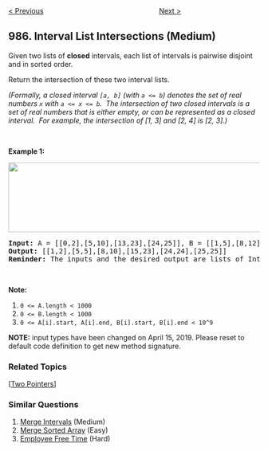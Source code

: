 <!--|This file generated by command(leetcode description); DO NOT EDIT.    |-->
<!--+----------------------------------------------------------------------+-->
<!--|@author    openset <openset.wang@gmail.com>                           |-->
<!--|@link      https://github.com/openset                                 |-->
<!--|@home      https://github.com/openset/leetcode                        |-->
<!--+----------------------------------------------------------------------+-->

[< Previous](https://github.com/openset/leetcode/tree/master/problems/sum-of-even-numbers-after-queries "Sum of Even Numbers After Queries")
　　　　　　　　　　　　　　　　
[Next >](https://github.com/openset/leetcode/tree/master/problems/vertical-order-traversal-of-a-binary-tree "Vertical Order Traversal of a Binary Tree")

## 986. Interval List Intersections (Medium)

<p>Given two lists&nbsp;of <strong>closed</strong> intervals, each list of intervals is pairwise disjoint and in sorted order.</p>

<p>Return the intersection of these two interval lists.</p>

<p><em>(Formally, a closed interval <code>[a, b]</code> (with <code>a &lt;= b</code>) denotes&nbsp;the set of real numbers <code>x</code> with <code>a &lt;= x &lt;= b</code>.&nbsp; The&nbsp;intersection of two closed intervals is a set of real numbers that is either empty, or can be represented as a closed interval.&nbsp; For example, the intersection of [1, 3] and [2, 4] is [2, 3].)</em></p>

<div>
<p>&nbsp;</p>

<p><strong>Example 1:</strong></p>

<p><strong><img alt="" src="https://assets.leetcode.com/uploads/2019/01/30/interval1.png" style="width: 506px; height: 140px;" /></strong></p>

<pre>
<strong>Input: </strong>A = <span id="example-input-1-1">[[0,2],[5,10],[13,23],[24,25]]</span>, B = <span id="example-input-1-2">[[1,5],[8,12],[15,24],[25,26]]</span>
<strong>Output: </strong><span id="example-output-1">[[1,2],[5,5],[8,10],[15,23],[24,24],[25,25]]</span>
<strong>Reminder: </strong>The inputs and the desired output are lists of Interval&nbsp;objects, and not arrays or lists.
</pre>

<p>&nbsp;</p>

<p><strong>Note:</strong></p>

<ol>
	<li><code>0 &lt;= A.length &lt; 1000</code></li>
	<li><code>0 &lt;= B.length &lt; 1000</code></li>
	<li><code>0 &lt;= A[i].start, A[i].end, B[i].start, B[i].end &lt; 10^9</code></li>
</ol>

<p><strong>NOTE:</strong>&nbsp;input types have been changed on April 15, 2019. Please reset to default code definition to get new method signature.</p>
</div>

### Related Topics
  [[Two Pointers](https://github.com/openset/leetcode/tree/master/tag/two-pointers/README.md)]

### Similar Questions
  1. [Merge Intervals](https://github.com/openset/leetcode/tree/master/problems/merge-intervals) (Medium)
  1. [Merge Sorted Array](https://github.com/openset/leetcode/tree/master/problems/merge-sorted-array) (Easy)
  1. [Employee Free Time](https://github.com/openset/leetcode/tree/master/problems/employee-free-time) (Hard)
